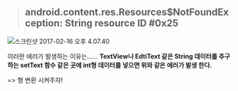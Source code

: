 > ## android.content.res.Resources$NotFoundException: String resource ID #0x25

![스크린샷 2017-02-16 오후 4.07.40](http://i.imgur.com/UJg52N9.png)

이러한 에러가 발생하는 이유는......
**TextView나 EdtiText 같은 String 데이터를 추구하는 setText 함수 같은 곳에
int형 데이터를 넣으면 위와 같은 에러가 발생 한다.**

=> 형 변환 시켜주자!
